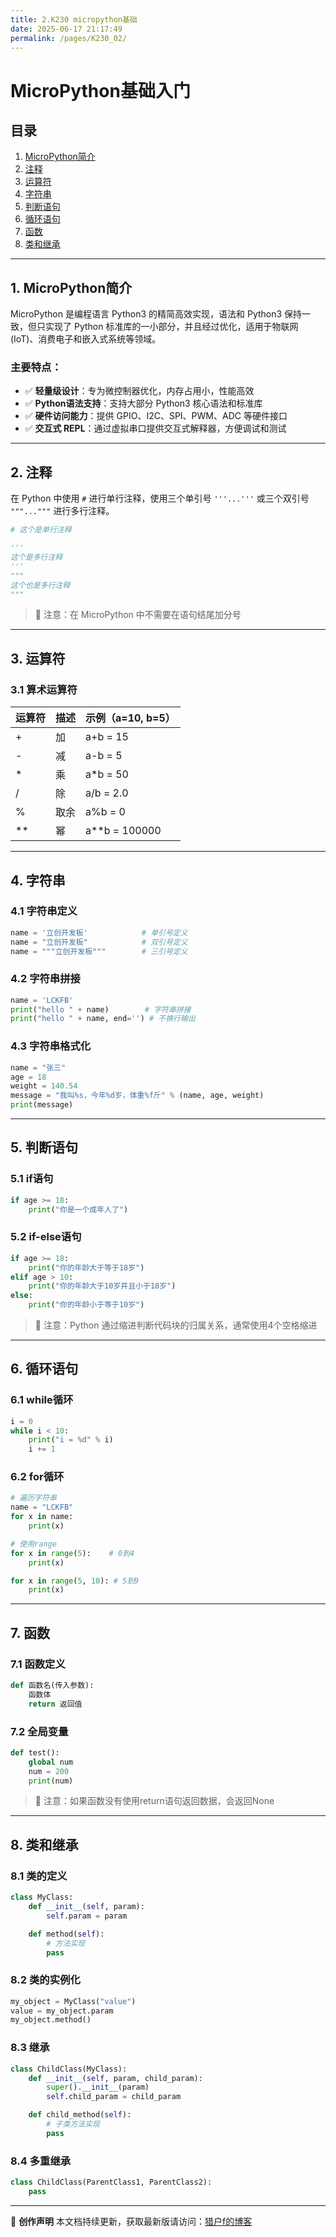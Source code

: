 ```yaml
---
title: 2.K230 micropython基础
date: 2025-06-17 21:17:49
permalink: /pages/K230_02/
---
```


# MicroPython基础入门

## 目录
1. [MicroPython简介](#1-micropython简介)
2. [注释](#2-注释)
3. [运算符](#3-运算符)
4. [字符串](#4-字符串)
5. [判断语句](#5-判断语句)
6. [循环语句](#6-循环语句)
7. [函数](#7-函数)
8. [类和继承](#8-类和继承)

---

## 1. MicroPython简介

MicroPython 是编程语言 Python3 的精简高效实现，语法和 Python3 保持一致，但只实现了 Python 标准库的一小部分，并且经过优化，适用于物联网 (IoT)、消费电子和嵌入式系统等领域。

### 主要特点：
- ✅ **轻量级设计**：专为微控制器优化，内存占用小，性能高效
- ✅ **Python语法支持**：支持大部分 Python3 核心语法和标准库
- ✅ **硬件访问能力**：提供 GPIO、I2C、SPI、PWM、ADC 等硬件接口
- ✅ **交互式 REPL**：通过虚拟串口提供交互式解释器，方便调试和测试

---

## 2. 注释

在 Python 中使用 `#` 进行单行注释，使用三个单引号 `'''...'''` 或三个双引号 `"""..."""` 进行多行注释。

```python
# 这个是单行注释

'''
这个是多行注释
'''
"""
这个也是多行注释
"""
```

> 📌 注意：在 MicroPython 中不需要在语句结尾加分号

---

## 3. 运算符

### 3.1 算术运算符

| 运算符 | 描述 | 示例（a=10, b=5） |
|--------|------|------------------|
| +      | 加   | a+b = 15         |
| -      | 减   | a-b = 5          |
| *      | 乘   | a*b = 50         |
| /      | 除   | a/b = 2.0        |
| %      | 取余 | a%b = 0          |
| **     | 幂   | a**b = 100000    |

---

## 4. 字符串

### 4.1 字符串定义
```python
name = '立创开发板'            # 单引号定义
name = "立创开发板"            # 双引号定义
name = """立创开发板"""        # 三引号定义
```

### 4.2 字符串拼接
```python
name = 'LCKFB'
print("hello " + name)        # 字符串拼接
print("hello " + name, end='') # 不换行输出
```

### 4.3 字符串格式化
```python
name = "张三"
age = 18
weight = 140.54
message = "我叫%s，今年%d岁，体重%f斤" % (name, age, weight)
print(message)
```

---

## 5. 判断语句

### 5.1 if语句
```python
if age >= 18:
    print("你是一个成年人了")
```

### 5.2 if-else语句
```python
if age >= 18:
    print("你的年龄大于等于18岁")
elif age > 10:
    print("你的年龄大于10岁并且小于18岁")
else:
    print("你的年龄小于等于10岁")
```

> 📌 注意：Python 通过缩进判断代码块的归属关系，通常使用4个空格缩进

---

## 6. 循环语句

### 6.1 while循环
```python
i = 0
while i < 10:
    print("i = %d" % i)
    i += 1
```

### 6.2 for循环
```python
# 遍历字符串
name = "LCKFB"
for x in name:
    print(x)

# 使用range
for x in range(5):    # 0到4
    print(x)

for x in range(5, 10): # 5到9
    print(x)
```

---

## 7. 函数

### 7.1 函数定义
```python
def 函数名(传入参数):
    函数体
    return 返回值
```

### 7.2 全局变量
```python
def test():
    global num
    num = 200
    print(num)
```

> 📌 注意：如果函数没有使用return语句返回数据，会返回None

---

## 8. 类和继承

### 8.1 类的定义
```python
class MyClass:
    def __init__(self, param):
        self.param = param

    def method(self):
        # 方法实现
        pass
```

### 8.2 类的实例化
```python
my_object = MyClass("value")
value = my_object.param
my_object.method()
```

### 8.3 继承
```python
class ChildClass(MyClass):
    def __init__(self, param, child_param):
        super().__init__(param)
        self.child_param = child_param

    def child_method(self):
        # 子类方法实现
        pass
```

### 8.4 多重继承
```python
class ChildClass(ParentClass1, ParentClass2):
    pass
```

---

📌 **创作声明**
本文档持续更新，获取最新版请访问：[猎户f的博客](https://liehuf.github.io/liehuf-notes) 